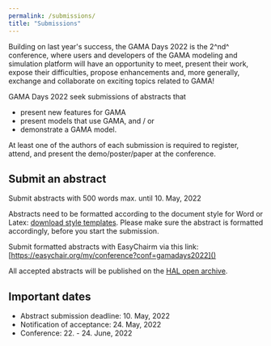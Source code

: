 ```yaml
---
permalink: /submissions/
title: "Submissions"
---
```


Building on last year's success, the GAMA Days 2022 is the 2^nd^ conference, where users and developers of the GAMA modeling and simulation platform will have an opportunity to meet, present their work, expose their difficulties, propose enhancements and, more generally, exchange and collaborate on exciting topics related to GAMA!

GAMA Days 2022 seek submissions of abstracts that

* present new features for GAMA
* present models that use GAMA, and / or
* demonstrate a GAMA model.

At least one of the authors of each submission is required to register, attend, and present the demo/poster/paper at the conference. 

## Submit an abstract

Submit abstracts with 500 words max. until 10. May, 2022

Abstracts need to be formatted according to the document style for Word or Latex: [download style templates](). Please make sure the abstract is formatted accordingly, before you start the submission. 

Submit formatted abstracts with EasyChairm via this link: [https://easychair.org/my/conference?conf=gamadays2022]()

All accepted abstracts will be published on the [HAL open archive](https://hal.archives-ouvertes.fr/).

## Important dates

- Abstract submission deadline: 10. May, 2022
- Notification of acceptance: 24. May, 2022
- Conference: 22. - 24. June, 2022
